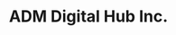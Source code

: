 ---
title: "ADM Digital Hub Inc."
url: /malabon-city/adm-digital-hub-inc-naval-street/
shop: copyshop
---